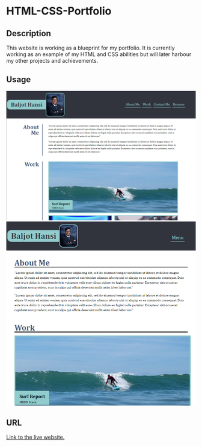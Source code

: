 # HTML-CSS-Portfolio

## Description

This website is working as a blueprint for my portfolio. It is currently working as an example of my HTML and CSS abilities but will later harbour my other projects and achievements.

## Usage

![Large screen view of website.](./assets/images/large-screen-view.png)
![Small screen view of website.](./assets/images/small-screen-view.png)

## URL

[Link to the live website.](https://bhansi.github.io/HTML-CSS-Portfolio/)